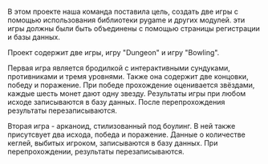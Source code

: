 В этом проекте наша команда поставила цель, создать две игры с помощью использования библиотеки pygame и других модулей. эти игры должны были быть объединены с помощью страницы регистрации и базы данных.

Проект содержит две игры, игру "Dungeon" и игру "Bowling".

Первая игра является бродилкой с интерактивными сундуками, противниками и тремя уровнями. Также она содержит две концовки, победу и поражение. При победе прохождение оценивается звёздами, каждые шесть монет дают одну звезду. Результаты игры при любом исходе записываются в базу данных. После перепрохождения результаты перезаписываются.


Вторая игра - арканоид, стилизованный под боулинг. В ней также присутсвует два исхода, победа и поражение. Данные о количестве кеглей, выбитых игроком, записываются в базу данных. При перепрохождении, результаты перезаписываются.
